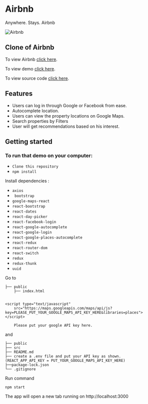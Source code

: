 # Airbnb
Anywhere. Stays. Airbnb

![Airbnb](https://i.imgur.com/EPDFY0f.png)

## Clone of Airbnb
To view  Airbnb [click here](https://www.airbnb.co.in/).

To view  demo [click here](https://markdownlivepreview.com/).

To view  source code [click here](https://markdownlivepreview.com/).

## Features

* Users can log in through Google or Facebook from ease.
* Autocomplete location.
* Users can view the property locations on Google Maps.
* Search properties by Filters
* User will get recommendations based on his interest.


## Getting started
### To run that demo on your  computer:
* `Clone this repository`
* `npm install`

Install dependencies :

* `axios`
* ` bootstrap`
* `google-maps-react`
* `react-bootstrap`
* `react-dates`
* `react-day-picker`
* `react-facebook-login`
* `react-google-autocomplete`
* `react-google-login`
* `react-google-places-autocomplete`
* `react-redux`
* `react-router-dom`
* `react-switch`
* `redux`
* `redux-thunk`
* `uuid`

Go to
```
├── public
    ├── index.html


<script type="text/javascript"
    src="https://maps.googleapis.com/maps/api/js?key=PLEASE_PUT_YOUR_GOOGLE_MAPS_API_KEY_HERE&libraries=places"></script>

    Please put your google API key here.
```

and
```
├── public
├── src
├── README.md
├── create a .env file and put your API key as shown. (REACT_APP_API_KEY = PUT_YOUR_GOOGLE_MAPS_API_KEY_HERE)
├──package-lock.json
└── .gitignore
```

Run command

`npm start`

The app will open a new tab running on http://localhost:3000
